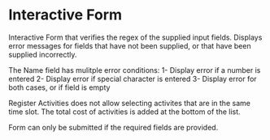 # Interactive Form
 Interactive Form that verifies the regex of the supplied input fields. Displays error messages for fields that have not been supplied, or that have been supplied incorrectly.

 The Name field has mulitple error conditions:
 1- Display error if a number is entered
 2- Display error if special character is entered
 3- Display error for both cases, or if field is empty

 Register Activities does not allow selecting activites that are in the same time slot. The total cost of activities is added at the bottom of the list.

 Form can only be submitted if the required fields are provided.
